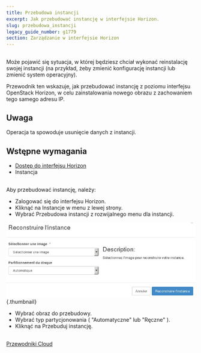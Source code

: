 ```yaml
---
title: Przebudowa instancji
excerpt: Jak przebudować instancję w interfejsie Horizon.
slug: przebudowa_instancji
legacy_guide_number: g1779
section: Zarządzanie w interfejsie Horizon
---
```



## 
Może pojawić się sytuacja, w której będziesz chciał wykonać reinstalację swojej instancji (na przykład, żeby zmienić konfigurację instancji lub zmienić system operacyjny).

Przewodnik ten wskazuje, jak przebudować instancję z poziomu interfejsu OpenStack Horizon, w celu zainstalowania nowego obrazu z zachowaniem tego samego adresu IP.

## Uwaga
Operacja ta spowoduje usunięcie danych z instancji.


## Wstępne wymagania

- [Dostęp do interfejsu Horizon]({legacy}1773)
- Instancja




## 
Aby przebudować instancję, należy:


- Zalogować się do interfejsu Horizon.
- Kliknąć na Instancje w menu z lewej strony.
- Wybrać Przebudowa instancji z rozwijalnego menu dla instancji.



![](images/img_2653.jpg){.thumbnail}

- Wybrać obraz do przebudowy.
- Wybrać typ partycjonowania ( "Automatyczne" lub "Ręczne" ).
- Kliknąć na Przebuduj instancję.




## 
[Przewodniki Cloud]({legacy}1785)

